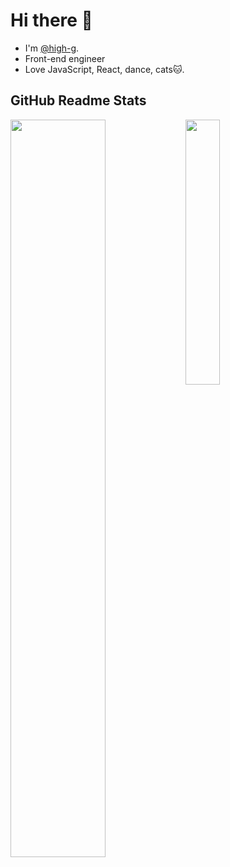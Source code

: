 
# Hi there 👋

- I'm [@high-g](https://twitter.com/high_g_engineer).
- Front-end engineer
- Love JavaScript, React, dance, cats🐱.

## GitHub Readme Stats

<a href="https://github.com/anuraghazra/github-readme-stats">
  <img align="left" width="55%" src="https://github-readme-stats.vercel.app/api?username=high-g&count_private=true" />
</a>
<a href="https://github.com/anuraghazra/github-readme-stats">
  <img align="left" width="33%" src="https://github-readme-stats.vercel.app/api/top-langs/?username=high-g" />
</a>


